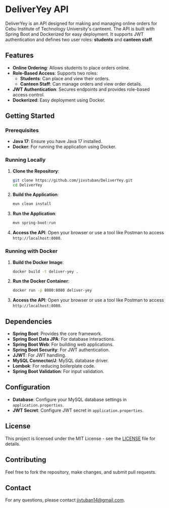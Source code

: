 # DeliverYey API

DeliverYey is an API designed for making and managing online orders for Cebu Institute of Technology University's canteent. The API is built with Spring Boot and Dockerized for easy deployment. It supports JWT authentication and defines two user roles: **students** and **canteen staff**.

## Features

- **Online Ordering**: Allows students to place orders online.
- **Role-Based Access**: Supports two roles:
  - **Students**: Can place and view their orders.
  - **Canteen Staff**: Can manage orders and view order details.
- **JWT Authentication**: Secures endpoints and provides role-based access control.
- **Dockerized**: Easy deployment using Docker.

## Getting Started

### Prerequisites

- **Java 17**: Ensure you have Java 17 installed.
- **Docker**: For running the application using Docker.

### Running Locally

1. **Clone the Repository**:

    ```sh
    git clone https://github.com/jivstuban/DeliverYey.git
    cd DeliverYey
    ```

2. **Build the Application**:

    ```sh
    mvn clean install
    ```

3. **Run the Application**:

    ```sh
    mvn spring-boot:run
    ```

4. **Access the API**: Open your browser or use a tool like Postman to access `http://localhost:8080`.

### Running with Docker

1. **Build the Docker Image**:

    ```sh
    docker build -t deliver-yey .
    ```

2. **Run the Docker Container**:

    ```sh
    docker run -p 8080:8080 deliver-yey
    ```

3. **Access the API**: Open your browser or use a tool like Postman to access `http://localhost:8080`.

## Dependencies

- **Spring Boot**: Provides the core framework.
- **Spring Boot Data JPA**: For database interactions.
- **Spring Boot Web**: For building web applications.
- **Spring Boot Security**: For JWT authentication.
- **JJWT**: For JWT handling.
- **MySQL Connector/J**: MySQL database driver.
- **Lombok**: For reducing boilerplate code.
- **Spring Boot Validation**: For input validation.

## Configuration

- **Database**: Configure your MySQL database settings in `application.properties`.
- **JWT Secret**: Configure JWT secret in `application.properties`.

## License

This project is licensed under the MIT License - see the [LICENSE](LICENSE) file for details.

## Contributing

Feel free to fork the repository, make changes, and submit pull requests.

## Contact

For any questions, please contact [jivtuban14@gmail.com](mailto:jivtuban14@gmail.com).

